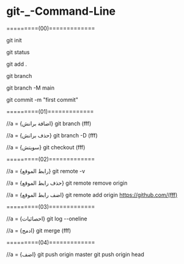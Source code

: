 # git-_-Command-Line
=========(00)=============

git init

git status

git add .

git branch

git branch -M main

git commit -m "first commit"

=========(01)=============

//a = {اضافة برانش}
git branch (fff)


//a = {حذف برانش}
git branch -D (fff)

//a = {سويتش}
git checkout (fff)

=========(02)=============

//a = {رابط الموقع}
git remote -v

//a = {حذف رابط الموقع}
git remote remove origin

//a = {اضف رابط الموقع}
git remote add origin https://github.com/(fff)

=========(03)=============

//a = {احصائيات}
git log --oneline

//a = {ادمج}
git merge (fff)

=========(04)=============

//a = {اضف}
git push origin master
git push origin head
